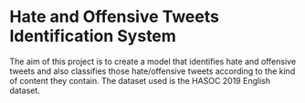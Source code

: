 # Hate and Offensive Tweets Identification System

The aim of this project is to create a model that identifies hate and offensive tweets and also classifies those hate/offensive tweets according to the kind of content they contain.
The dataset used is the HASOC 2019 English dataset.


